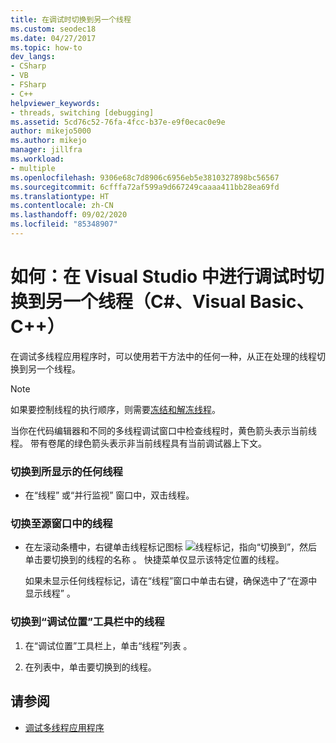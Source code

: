 ```yaml
---
title: 在调试时切换到另一个线程
ms.custom: seodec18
ms.date: 04/27/2017
ms.topic: how-to
dev_langs:
- CSharp
- VB
- FSharp
- C++
helpviewer_keywords:
- threads, switching [debugging]
ms.assetid: 5cd76c52-76fa-4fcc-b37e-e9f0ecac0e9e
author: mikejo5000
ms.author: mikejo
manager: jillfra
ms.workload:
- multiple
ms.openlocfilehash: 9306e68c7d8906c6956eb5e3810327898bc56567
ms.sourcegitcommit: 6cfffa72af599a9d667249caaaa411bb28ea69fd
ms.translationtype: HT
ms.contentlocale: zh-CN
ms.lasthandoff: 09/02/2020
ms.locfileid: "85348907"
---
```

# <a name="how-to-switch-to-another-thread-while-debugging-in-visual-studio-c-visual-basic-c"></a>如何：在 Visual Studio 中进行调试时切换到另一个线程（C#、Visual Basic、C++）
在调试多线程应用程序时，可以使用若干方法中的任何一种，从正在处理的线程切换到另一个线程。

> [!NOTE]
> 如果要控制线程的执行顺序，则需要[冻结和解冻线程](../debugger/get-started-debugging-multithreaded-apps.md)。

当你在代码编辑器和不同的多线程调试窗口中检查线程时，黄色箭头表示当前线程。 带有卷尾的绿色箭头表示非当前线程具有当前调试器上下文。

### <a name="to-switch-to-any-thread-that-appears"></a>切换到所显示的任何线程

- 在“线程”  或“并行监视”  窗口中，双击线程。

### <a name="to-switch-to-a-thread-in-a-source-window"></a>切换至源窗口中的线程

- 在左滚动条槽中，右键单击线程标记图标 ![线程标记](../debugger/media/dbg-thread-marker.png "ThreadMarker")，指向“切换到”，然后单击要切换到的线程的名称  。 快捷菜单仅显示该特定位置的线程。

     如果未显示任何线程标记，请在“线程”窗口中单击右键，确保选中了“在源中显示线程”   。

### <a name="to-switch-to-a-thread-in-the-debug-location-toolbar"></a>切换到“调试位置”工具栏中的线程

1. 在“调试位置”工具栏上，单击“线程”列表   。

2. 在列表中，单击要切换到的线程。

## <a name="see-also"></a>请参阅
- [调试多线程应用程序](../debugger/debug-multithreaded-applications-in-visual-studio.md)
